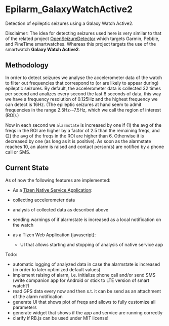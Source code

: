 # Epilarm_GalaxyWatchActive2
Detection of epileptic seizures using a Galaxy Watch Active2.

Disclaimer: The idea for detecting seizures used here is very similar to that of the related project [OpenSeizureDetector](https://github.com/OpenSeizureDetector) which targets Garmin, Pebble, and PineTime smartwatches.
Whereas this project targets the use of the smartwatch **Galaxy Watch Active2**.

## Methodology
In order to detect seizures we analyse the accelerometer data of the watch to filter out frequencies that correspond to (or are likely to appear during) epileptic seizures.
By default, the accelerometer data is collected 32 times per second and analizes every second the last 8 seconds of data, this way we have a frequency resolution of 0.125Hz and the highest frequency we can detect is 16Hz. 
(The epileptic seizures at hand seem to admit frequencies in the range 2.5Hz--7.5Hz, which we call the region of interest (ROI).)

Now in each second we `alarmstate` is increased by one if 
 (1) the avg of the freqs in the ROI are higher by a factor of 2.5 than the remaining freqs, and
 (2) the avg of the freqs in the ROI are higher than 6.
Otherwise it is decreased by one (as long as it is positive). 
As soon as the alarmstate reaches 10, an alarm is raised and contact person(s) are notified by a phone call or SMS.


## Current State
As of now the following features are implemented:
- As a [Tizen Native Service Application](https://docs.tizen.org/application/native/guides/applications/service-app/):
 - collecting accelerometer data
 - analysis of collected data as described above
 - sending warnings of if alarmstate is increased as a local notification on the watch
 
- as a Tizen Web Application (javascript):
  - UI that allows starting and stopping of analysis of native service app


Todo:
 - automatic logging of analyzed data in case the alarmstate is increased (in order to later optimized default values)
 - implement raising of alarm, i.e. initialize phone call and/or send SMS (write companion app for Android or stick to LTE version of smart watch?)
 - read GPS data every now and then s.t. it can be send as an attachment of the alarm notification
 - generate UI that shows plot of freqs and allows to fully customize all parameters
 - generate widget that shows if the app and service are running correctly
 - clarify if RB.js can be used under MIT license!
 